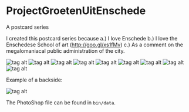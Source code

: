 ProjectGroetenUitEnschede
=========================

A postcard series

I created this postcard series because a.) I love Enschede b.) I love the Enschedese School of art (http://goo.gl/xs1fMv) c.) As a comment on the megalomaniacal public administration of the city.

![tag alt](https://github.com/DeRaafMedia/ProjectGroetenUitEnschede/blob/master/Busstation.jpg)
![tag alt](https://github.com/DeRaafMedia/ProjectGroetenUitEnschede/blob/master/Casino.jpg)
![tag alt](https://github.com/DeRaafMedia/ProjectGroetenUitEnschede/blob/master/CremerMuseum.jpg)
![tag alt](https://github.com/DeRaafMedia/ProjectGroetenUitEnschede/blob/master/GoPlanet.jpg)
![tag alt](https://github.com/DeRaafMedia/ProjectGroetenUitEnschede/blob/master/GrolschVeste.jpg)
![tag alt](https://github.com/DeRaafMedia/ProjectGroetenUitEnschede/blob/master/IJsbaan.jpg)
![tag alt](https://github.com/DeRaafMedia/ProjectGroetenUitEnschede/blob/master/MuziekCentrum.jpg)
![tag alt](https://github.com/DeRaafMedia/ProjectGroetenUitEnschede/blob/master/Stationplein.jpg)
![tag alt](https://github.com/DeRaafMedia/ProjectGroetenUitEnschede/blob/master/VanHeekPlein.jpg)

Example of a backside:

![tag alt](https://github.com/DeRaafMedia/ProjectGroetenUitEnschede/blob/master/backside.jpg)

The PhotoShop file can be found in ```bin/data```.
